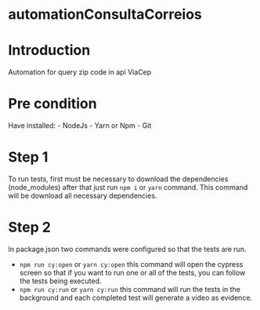 # automationConsultaCorreios

# Introduction

Automation for query zip code in api ViaCep

# Pre condition

Have installed: - NodeJs - Yarn or Npm - Git

# Step 1

To run tests, first must be necessary to download the dependencies (node_modules)
after that just run `npm i` or `yarn` command. This command will be download all necessary dependencies.

# Step 2

In package.json two commands were configured so that the tests are run.

- `npm run cy:open` or `yarn cy:open` this command will open the cypress screen so that if you want to run one or all of the tests, you can follow the tests being executed.
- `npm run cy:run` or `yarn cy:run` this command will run the tests in the background and each completed test will generate a video as evidence.
